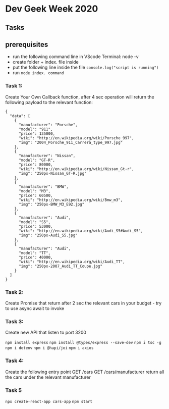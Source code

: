 # Dev Geek Week 2020

## Tasks

## prerequisites

- run the following command line in VScode Terminal: node -v
- create folder + index. file inside
- put the following line inside the file `console.log("script is running")`
- run `node index. command`

### Task 1:

Create Your Own Callback function, after 4 sec operation will return the following payload to the relevant function:

```on
{
  "data": [
    {
      "manufacturer": "Porsche",
      "model": "911",
      "price": 135000,
      "wiki": "http://en.wikipedia.org/wiki/Porsche_997",
      "img": "2004_Porsche_911_Carrera_type_997.jpg"
    },
    {
      "manufacturer": "Nissan",
      "model": "GT-R",
      "price": 80000,
      "wiki": "http://en.wikipedia.org/wiki/Nissan_Gt-r",
      "img": "250px-Nissan_GT-R.jpg"
    },
    {
      "manufacturer": "BMW",
      "model": "M3",
      "price": 60500,
      "wiki": "http://en.wikipedia.org/wiki/Bmw_m3",
      "img": "250px-BMW_M3_E92.jpg"
    },
    {
      "manufacturer": "Audi",
      "model": "S5",
      "price": 53000,
      "wiki": "http://en.wikipedia.org/wiki/Audi_S5#Audi_S5",
      "img": "250px-Audi_S5.jpg"
    },
    {
      "manufacturer": "Audi",
      "model": "TT",
      "price": 40000,
      "wiki": "http://en.wikipedia.org/wiki/Audi_TT",
      "img": "250px-2007_Audi_TT_Coupe.jpg"
    }
  ]
}
```

### Task 2:

Create Promise that return after 2 sec the relevant cars in your budget - try to use async await to invoke

### Task 3:

Create new API that listen to port 3200

`npm install express`
`npm install @types/express --save-dev`
`npm i tsc -g`
`npm i dotenv`
`npm i @hapi/joi`
`npm i axios`

### Task 4:

Create the following entry point
GET /cars
GET /cars/manufacturer
return all the cars under the relevant manufacturer

### Task 5

`npx create-react-app cars-app`
`npm start`
